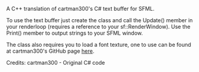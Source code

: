 A C++ translation of cartman300's C# text buffer for SFML.

To use the text buffer just create the class and call the Update() member in your renderloop (requires a reference to your sf::RenderWindow). Use the Print() member to output strings to your SFML window.

The class also requires you to load a font texture, one to use can be found at cartman300's GitHub page <a href="https://github.com/cartman300/SFMLTextBuffer">here</a>.

Credits:
  cartman300 - Original C# code
